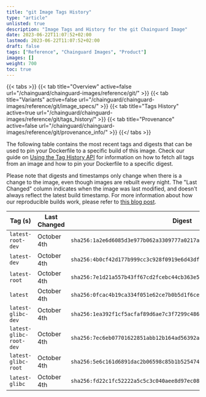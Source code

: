 ```yaml
---
title: "git Image Tags History"
type: "article"
unlisted: true
description: "Image Tags and History for the git Chainguard Image"
date: 2023-06-22T11:07:52+02:00
lastmod: 2023-06-22T11:07:52+02:00
draft: false
tags: ["Reference", "Chainguard Images", "Product"]
images: []
weight: 700
toc: true
---
```


{{< tabs >}}
{{< tab title="Overview" active=false url="/chainguard/chainguard-images/reference/git/" >}}
{{< tab title="Variants" active=false url="/chainguard/chainguard-images/reference/git/image_specs/" >}}
{{< tab title="Tags History" active=true url="/chainguard/chainguard-images/reference/git/tags_history/" >}}
{{< tab title="Provenance" active=false url="/chainguard/chainguard-images/reference/git/provenance_info/" >}}
{{</ tabs >}}

The following table contains the most recent tags and digests that can be used to pin your Dockerfile to a specific build of this image. Check our guide on [Using the Tag History API](/chainguard/chainguard-images/using-the-tag-history-api/) for information on how to fetch all tags from an image and how to pin your Dockerfile to a specific digest.

Please note that digests and timestamps only change when there is a change to the image, even though images are rebuilt every night. The "Last Changed" column indicates when the image was last modified, and doesn't always reflect the latest build timestamp. For more information about how our reproducible builds work, please refer to [this blog post](https://www.chainguard.dev/unchained/reproducing-chainguards-reproducible-image-builds).

| Tag (s)                  | Last Changed | Digest                                                                    |
|--------------------------|--------------|---------------------------------------------------------------------------|
|  `latest-root-dev`       | October 4th  | `sha256:1a2e6d6085d3e977b062a3309777a0217a54d44fbd475e7f69d8fc2e142ed2e3` |
|  `latest-dev`            | October 4th  | `sha256:4b0cf42d177b999cc3c928f0919e6d43df9ef7607972a68353830709692c8c22` |
|  `latest-root`           | October 4th  | `sha256:7e1d21a557b43ff67cd2fcebc44cb363e52b77cf133da656ccc4668d60d65cf5` |
|  `latest`                | October 4th  | `sha256:0fcac4b19ca334f051e62ce7b0b5d1f6ce27f80dbbfab537755ad9480f64a053` |
|  `latest-glibc-dev`      | October 4th  | `sha256:1ea392f1cf5acfaf89d6ae7c3f7299c4868fbf2d6c7c77f117f57c115bcb3544` |
|  `latest-glibc-root-dev` | October 4th  | `sha256:7ec6eb07701622851abb12b164ad56392aa800bafabd85569b2d46132bef4a71` |
|  `latest-glibc-root`     | October 4th  | `sha256:5e6c161d6891dac2b06598c85b1b525474acaf1469040938b53ea52d312548e2` |
|  `latest-glibc`          | October 4th  | `sha256:fd22c1fc52222a5c5c3c040aee8d97ec0885ea6928fc198a60e0efd270a15a84` |

